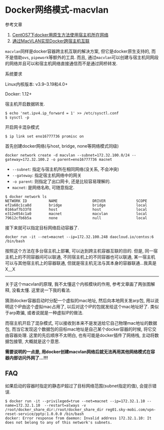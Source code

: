 # Docker网络模式-macvlan

参考文章

1. [CentOS7下docker用原生方法使用宿主机所在网络](http://www.jianshu.com/p/1241ca36687e)
2. [通过MacVLAN实现Docker跨宿主机互联](http://www.10tiao.com/html/357/201704/2247485101/1.html)

`macvlan`同样是docker容器跨主机互联的解决方案, 但它是docker原生支持的, 而不是借助`ovs`, `pipework`等额外的工具. 而且, 通过`macvlan`可以创建与宿主机同网段的网络并且可以和宿主机网络直接通信而不是通过网桥转发.

系统要求

Linux内核版本: v3.9–3.19和4.0+

Docker: 1.12+

宿主机开启数据转发.

```
$ echo 'net.ipv4.ip_forward = 1' >> /etc/sysctl.conf
$ sysctl -p
```

开启网卡混杂模式

```
$ ip link set eno16777736 promisc on
```

首先创建docker网络(与host, bridge, none等网络模式同级)

```
docker network create -d macvlan --subnet=172.32.100.0/24 --gateway=172.32.100.2 -o parent=eno16777736 macnet
```

- `--subnet`: 指定与宿主机所在相同网络(没关系, 不会冲突)
- `--gateway`: 指定宿主机网络中的网关
- `-o parent`: 则指定了出口网卡, 还是比较容易理解的.
- `macnet`: 是网络名称, 可随意指定.

```log
$ docker network ls
NETWORK ID          NAME                DRIVER              SCOPE
ef2a68c1ca8d        bridge              bridge              local
0166af7b33f8        host                host                local
e312e054c1a0        macnet              macvlan             local
79612cfb6b5a        none                null                local
```

接下来就可以指定目标网络启动容器了.

```
docker run -it --net=macnet --ip=172.32.100.248 daocloud.io/centos:6 /bin/bash
```

按照这个方法在多台宿主机上部署, 可以达到跨主机容器互联的目的. 但是, 同一宿主机上的不同容器间可以联通, 不同宿主机上的不同容器也可以联通, 某一宿主机可以与其他宿主机上的容器联通, 但就是宿主机无法与其本身的容器联通...我真是X﹏X

------

关于这个macvlan的原理, 我不太懂这个内核模块的作用, 参考文章画了两张图解释, 没看太懂. 这里说一下我的看法.

猜测docker容器启动时分配一个虚拟的mac地址, 然后向本地网关发arp包, 用以说明这个IP由这个虚拟mac占用了, 以后对这个IP的包就发给这个mac地址好了. 类似于arp欺骗, 或者说就是一种虚拟IP的做法.

而宿主机开启了混杂模式, 可以接收到本来不是发送给它自己物理mac地址的数据包, 而当它发现这个数据包的目标mac地址是自己某个docker容器的时候, 将它交由容器处理. 这里的先后顺序不太明白, 也有可能是docker插件了网络栈, 主动将数据包接管, 大概就是这个意思.

**需要说明的一点是, 用docker创建macvlan网络后就无法再用其他网络模式在容器内部访问外网了...!!!**

## FAQ

如果启动的容器时指定的静态IP超过了目标网络范围(subnet指定的值), 会提示错误.

```
$ docker run -it --privileged=true --net=macnet --ip=172.32.1.10 --name=172.32.1.10  --restart=always -v /root/docker_share_dir:/root/docker_share_dir reg01.sky-mobi.com/vpn-reset-service/pptp:1.0.0.0 /bin/bash
docker: Error response from daemon: Invalid address 172.32.1.10: It does not belong to any of this network's subnets.
```
